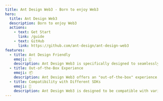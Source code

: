 ```yaml
---
title: Ant Design Web3 - Born to enjoy Web3
hero:
  title: Ant Design Web3
  description: Born to enjoy Web3
  actions:
    - text: Get Start
      link: /guide
    - text: GitHub
      link: https://github.com/ant-design/ant-design-web3
features:
  - title: Ant Design Friendly
    emoji: 🎨
    description: Ant Design Web3 is specifically designed to seamlessly integrate with Ant Design, which is a popular UI library for React. It follows the same design principles and style guide, making it easy for developers familiar with Ant Design to use and incorporate Web3 functionality into their projects
  - title: Out-of-the-Box Experience
    emoji: 📦
    description: Ant Design Web3 offers an "out-of-the-box" experience, meaning that it provides ready-to-use components and UI elements for Web3 applications. Developers can quickly set up their projects and leverage the pre-built components to create user interfaces that interact with blockchain networks and DApps
  - title: Compatibility with Different SDKs
    emoji: 🔌
    description: Ant Design Web3 is designed to be compatible with various Software Development Kits (SDKs) used in the Web3 ecosystem. Whether you are working with Ethereum, Polkadot, or other blockchain platforms, Ant Design Web3 provides abstractions and components that can interact with different SDKs, ensuring flexibility and interoperability across different blockchain networks
---
```

